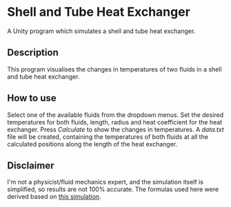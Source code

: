 # Shell and Tube Heat Exchanger
A Unity program which simulates a shell and tube heat exchanger.

## Description
This program visualises the changes in temperatures of two fluids in a shell and tube heat exchanger.

## How to use

Select one of the available fluids from the dropdown menus. Set the desired temperatures for both fluids, length, radius and heat coefficient for the heat exchanger. Press *Calculate* to show the changes in temperatures. A *data.txt* file will be created, containing the temperatures of both fluids at all the calculated positions along the length of the heat exchanger.

## Disclaimer
I'm not a physicist/fluid mechanics expert, and the simulation itself is simplified, so results are not 100% accurate. The formulas used here were derived based on [this simulation](https://learncheme.com/simulations/heat-transfer/heat-exchanger/).

